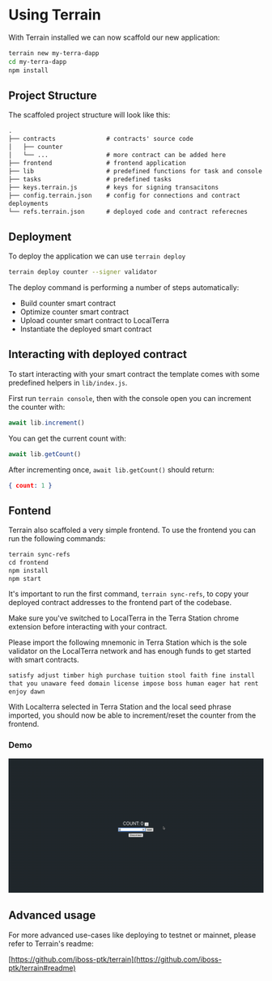 # Using Terrain 

With Terrain installed we can now scaffold our new application: 

```sh
terrain new my-terra-dapp
cd my-terra-dapp
npm install
```

## Project Structure

The scaffoled project structure will look like this:

```
.
├── contracts              # contracts' source code
│   ├── counter
│   └── ...                # more contract can be added here
├── frontend               # frontend application
├── lib                    # predefined functions for task and console
├── tasks                  # predefined tasks
├── keys.terrain.js        # keys for signing transacitons
├── config.terrain.json    # config for connections and contract deployments
└── refs.terrain.json      # deployed code and contract referecnes
```

## Deployment

To deploy the application we can use `terrain deploy`

```sh
terrain deploy counter --signer validator
```

The deploy command is performing a number of steps automatically: 

* Build counter smart contract
* Optimize counter smart contract
* Upload counter smart contract to LocalTerra
* Instantiate the deployed smart contract

## Interacting with deployed contract

To start interacting with your smart contract the template comes with some predefined helpers in `lib/index.js`. 

First run `terrain console`, then with the console open you can increment the counter with: 

```JavaScript
await lib.increment()
```

You can get the current count with: 

```JavaScript
await lib.getCount()
```

After incrementing once, `await lib.getCount()` should return: 

```JSON
{ count: 1 }
```

## Fontend

Terrain also scaffoled a very simple frontend. To use the frontend you can run the following commands: 

```
terrain sync-refs
cd frontend
npm install
npm start
```

It's important to run the first command, `terrain sync-refs`, to copy your deployed contract addresses to the frontend part of the codebase. 

Make sure you've switched to LocalTerra in the Terra Station chrome extension before interacting with your contract.

Please import the following mnemonic in Terra Station which is the sole validator on the LocalTerra network and has enough funds to get started with smart contracts.

```
satisfy adjust timber high purchase tuition stool faith fine install that you unaware feed domain license impose boss human eager hat rent enjoy dawn
```

With Localterra selected in Terra Station and the local seed phrase imported, you should now be able to increment/reset the counter from the frontend.

### Demo

![](/img/tut_counter.gif)

## Advanced usage

For more advanced use-cases like deploying to testnet or mainnet, please refer to Terrain's readme: 

[https://github.com/iboss-ptk/terrain](https://github.com/iboss-ptk/terrain#readme)